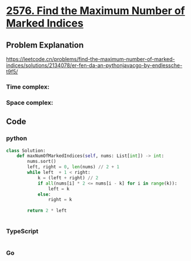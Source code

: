# [2576. Find the Maximum Number of Marked Indices](https://leetcode.cn/problems/find-the-maximum-number-of-marked-indices/description/)


## Problem Explanation
https://leetcode.cn/problems/find-the-maximum-number-of-marked-indices/solutions/2134078/er-fen-da-an-pythonjavacgo-by-endlessche-t9f5/
### Time complex:

### Space complex:

## Code

### python
```python
class Solution:
    def maxNumOfMarkedIndices(self, nums: List[int]) -> int:
        nums.sort()
        left, right = 0, len(nums) // 2 + 1
        while left  + 1 < right:
            k = (left + right) // 2
            if all(nums[i] * 2 <= nums[i - k] for i in range(k)):
                left = k
            else:
                right = k
        
        return 2 * left
            

```

### TypeScript
```TypeScript


```

### Go
```go
```